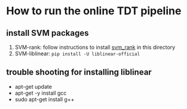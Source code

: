 # How to run the online TDT pipeline

## install SVM packages

1. SVM-rank: follow instructions to install [svm_rank](https://www.cs.cornell.edu/people/tj/svm_light/svm_rank.html) in this directory
2. SVM-liblinear: `pip install -U liblinear-official`


## trouble shooting for installing liblinear
- apt-get update
- apt-get -y install gcc
- sudo apt-get install g++
